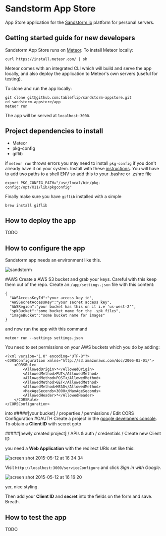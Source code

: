 # Sandstorm App Store

App Store application for the [Sandstorm.io](https://sandstorm.io/) platform for personal servers.

## Getting started guide for new developers

Sandstorm App Store runs on [Meteor](meteor.com).  To install Meteor locally:

```
curl https://install.meteor.com/ | sh
```

Meteor comes with an integrated CLI which will build and serve the app locally, and also deploy the application to Meteor's own servers (useful for testing).

To clone and run the app locally:

```
git clone git@github.com:tableflip/sandstorm-appstore.git
cd sandstorm-appstore/app
meteor run
```

The app will be served at `localhost:3000`.

## Project dependencies to install

  - Meteor
  - pkg-config
  - giflib

if `meteor run` throws errors you may need to install `pkg-config` if you don't already have it on your system. Install with these [instructions](https://github.com/Automattic/node-canvas/wiki/installation---osx). You will have to add two paths to a shell ENV so add this to your .bashrc or .zshrc file

```
export PKG_CONFIG_PATH="/usr/local/bin/pkg-config:/opt/X11/lib/pkgconfig"
```

Finally make sure you have `giflib` installed with a simple

```
brew install giflib
```

## How to deploy the app

TODO

## How to configure the app

Sandstorm app needs an environment like this.

![sandstorm](https://cloud.githubusercontent.com/assets/4499581/7590433/71ef49f6-f8c0-11e4-9665-0b3d82279eae.jpg)

#AWS
Create a AWS S3 bucket and grab your keys. Careful with this keep them out of the repo. Create an `/app/settings.json` file with this content:

```
{
  "AWSAccessKeyId":"your access key id",
  "AWSSecretAccessKey":"your secret access key",
  "AWSRegion":"your bucket has this on it i.e 'us-west-2'",
  "spkBucket":"some bucket name for the .spk files",
  "imageBucket":"some bucket name for images"
}
```
and now run the app with this command

`meteor run --settings settings.json`

You need to set permissions on your AWS buckets which you do by adding:
```
<?xml version="1.0" encoding="UTF-8"?>
<CORSConfiguration xmlns="http://s3.amazonaws.com/doc/2006-03-01/">
    <CORSRule>
        <AllowedOrigin>*</AllowedOrigin>
        <AllowedMethod>PUT</AllowedMethod>
        <AllowedMethod>POST</AllowedMethod>
        <AllowedMethod>GET</AllowedMethod>
        <AllowedMethod>HEAD</AllowedMethod>
        <MaxAgeSeconds>3000</MaxAgeSeconds>
        <AllowedHeader>*</AllowedHeader>
    </CORSRule>
</CORSConfiguration>
```
into
#####[your bucket] / properties / permissions / Edit CORS Configuration
#OAUTH
Create a project in the [google developers console](https://console.developers.google.com/project). To obtain a __Client ID__ with secret goto

#####[newly created project] / APIs & auth / credentials / Create new Client ID

you need a __Web Application__ with the redirect URIs set like this:

![screen shot 2015-05-12 at 16 34 34](https://cloud.githubusercontent.com/assets/4499581/7591331/31a451ca-f8c5-11e4-9cc7-6ac5de43fcc6.jpg)

Visit `http://localhost:3000/serviceConfigure` and click *Sign in with Google*.

![screen shot 2015-05-12 at 16 16 20](https://cloud.githubusercontent.com/assets/4499581/7590831/4bbb1d9e-f8c2-11e4-8cfa-d54c39885715.jpg)

yer, nice styling.

Then add your __Client ID__ and __secret__ into the fields on the form and save. Breath.


## How to test the app

TODO
